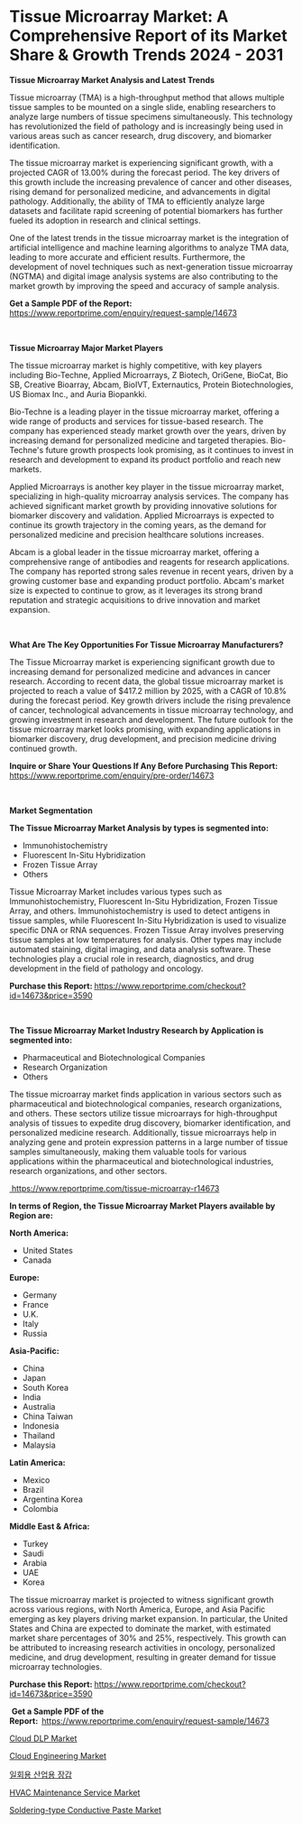 <p><h1>Tissue Microarray Market: A Comprehensive Report of its Market Share & Growth Trends 2024 - 2031</h1></p><p><strong>Tissue Microarray Market Analysis and Latest Trends</strong></p>
<p><p>Tissue microarray (TMA) is a high-throughput method that allows multiple tissue samples to be mounted on a single slide, enabling researchers to analyze large numbers of tissue specimens simultaneously. This technology has revolutionized the field of pathology and is increasingly being used in various areas such as cancer research, drug discovery, and biomarker identification.</p><p>The tissue microarray market is experiencing significant growth, with a projected CAGR of 13.00% during the forecast period. The key drivers of this growth include the increasing prevalence of cancer and other diseases, rising demand for personalized medicine, and advancements in digital pathology. Additionally, the ability of TMA to efficiently analyze large datasets and facilitate rapid screening of potential biomarkers has further fueled its adoption in research and clinical settings.</p><p>One of the latest trends in the tissue microarray market is the integration of artificial intelligence and machine learning algorithms to analyze TMA data, leading to more accurate and efficient results. Furthermore, the development of novel techniques such as next-generation tissue microarray (NGTMA) and digital image analysis systems are also contributing to the market growth by improving the speed and accuracy of sample analysis.</p></p>
<p><strong>Get a Sample PDF of the Report:&nbsp;</strong> <a href="https://www.reportprime.com/enquiry/request-sample/14673">https://www.reportprime.com/enquiry/request-sample/14673</a></p>
<p>&nbsp;</p>
<p><strong>Tissue Microarray Major Market Players</strong></p>
<p><p>The tissue microarray market is highly competitive, with key players including Bio-Techne, Applied Microarrays, Z Biotech, OriGene, BioCat, Bio SB, Creative Bioarray, Abcam, BioIVT, Externautics, Protein Biotechnologies, US Biomax Inc., and Auria Biopankki.</p><p>Bio-Techne is a leading player in the tissue microarray market, offering a wide range of products and services for tissue-based research. The company has experienced steady market growth over the years, driven by increasing demand for personalized medicine and targeted therapies. Bio-Techne's future growth prospects look promising, as it continues to invest in research and development to expand its product portfolio and reach new markets.</p><p>Applied Microarrays is another key player in the tissue microarray market, specializing in high-quality microarray analysis services. The company has achieved significant market growth by providing innovative solutions for biomarker discovery and validation. Applied Microarrays is expected to continue its growth trajectory in the coming years, as the demand for personalized medicine and precision healthcare solutions increases.</p><p>Abcam is a global leader in the tissue microarray market, offering a comprehensive range of antibodies and reagents for research applications. The company has reported strong sales revenue in recent years, driven by a growing customer base and expanding product portfolio. Abcam's market size is expected to continue to grow, as it leverages its strong brand reputation and strategic acquisitions to drive innovation and market expansion.</p></p>
<p>&nbsp;</p>
<p><strong>What Are The Key Opportunities For Tissue Microarray Manufacturers?</strong></p>
<p><p>The Tissue Microarray market is experiencing significant growth due to increasing demand for personalized medicine and advances in cancer research. According to recent data, the global tissue microarray market is projected to reach a value of $417.2 million by 2025, with a CAGR of 10.8% during the forecast period. Key growth drivers include the rising prevalence of cancer, technological advancements in tissue microarray technology, and growing investment in research and development. The future outlook for the tissue microarray market looks promising, with expanding applications in biomarker discovery, drug development, and precision medicine driving continued growth.</p></p>
<p><strong>Inquire or Share Your Questions If Any Before Purchasing This Report:</strong> <a href="https://www.reportprime.com/enquiry/pre-order/14673">https://www.reportprime.com/enquiry/pre-order/14673</a></p>
<p>&nbsp;</p>
<p><strong>Market Segmentation</strong></p>
<p><strong>The Tissue Microarray Market Analysis by types is segmented into:</strong></p>
<p><ul><li>Immunohistochemistry</li><li>Fluorescent In-Situ Hybridization</li><li>Frozen Tissue Array</li><li>Others</li></ul></p>
<p><p>Tissue Microarray Market includes various types such as Immunohistochemistry, Fluorescent In-Situ Hybridization, Frozen Tissue Array, and others. Immunohistochemistry is used to detect antigens in tissue samples, while Fluorescent In-Situ Hybridization is used to visualize specific DNA or RNA sequences. Frozen Tissue Array involves preserving tissue samples at low temperatures for analysis. Other types may include automated staining, digital imaging, and data analysis software. These technologies play a crucial role in research, diagnostics, and drug development in the field of pathology and oncology.</p></p>
<p><strong>Purchase this Report:&nbsp;</strong><a href="https://www.reportprime.com/checkout?id=14673&price=3590">https://www.reportprime.com/checkout?id=14673&price=3590</a></p>
<p>&nbsp;</p>
<p><strong>The Tissue Microarray Market Industry Research by Application is segmented into:</strong></p>
<p><ul><li>Pharmaceutical and Biotechnological Companies</li><li>Research Organization</li><li>Others</li></ul></p>
<p><p>The tissue microarray market finds application in various sectors such as pharmaceutical and biotechnological companies, research organizations, and others. These sectors utilize tissue microarrays for high-throughput analysis of tissues to expedite drug discovery, biomarker identification, and personalized medicine research. Additionally, tissue microarrays help in analyzing gene and protein expression patterns in a large number of tissue samples simultaneously, making them valuable tools for various applications within the pharmaceutical and biotechnological industries, research organizations, and other sectors.</p></p>
<p><a href="https://www.reportprime.com/tissue-microarray-r14673">&nbsp;https://www.reportprime.com/tissue-microarray-r14673</a></p>
<p><strong>In terms of Region, the Tissue Microarray Market Players available by Region are:</strong></p>
<p>
    <p> <strong> North America: </strong>
        <ul>
            <li>United States</li>
            <li>Canada</li>
        </ul>
        </p> 
    <p> <strong> Europe: </strong>
        <ul>
            <li>Germany</li>
            <li>France</li>
            <li>U.K.</li>
            <li>Italy</li>
            <li>Russia</li>
        </ul>
        </p> 
    <p> <strong> Asia-Pacific: </strong>
        <ul>
            <li>China</li>
            <li>Japan</li>
            <li>South Korea</li>
            <li>India</li>
            <li>Australia</li>
            <li>China Taiwan</li>
            <li>Indonesia</li>
            <li>Thailand</li>
            <li>Malaysia</li>
        </ul>
        </p> 
    <p> <strong> Latin America: </strong>
        <ul>
            <li>Mexico</li>
            <li>Brazil</li>
            <li>Argentina Korea</li>
            <li>Colombia</li>
        </ul>
        </p> 
    <p> <strong> Middle East & Africa: </strong>
        <ul>
            <li>Turkey</li>
            <li>Saudi</li>
            <li>Arabia</li>
            <li>UAE</li>
            <li>Korea</li>
        </ul>
    </p>
    </p>
<p><p>The tissue microarray market is projected to witness significant growth across various regions, with North America, Europe, and Asia Pacific emerging as key players driving market expansion. In particular, the United States and China are expected to dominate the market, with estimated market share percentages of 30% and 25%, respectively. This growth can be attributed to increasing research activities in oncology, personalized medicine, and drug development, resulting in greater demand for tissue microarray technologies.</p></p>
<p><strong>Purchase this Report: </strong><a href="https://www.reportprime.com/checkout?id=14673&price=3590">https://www.reportprime.com/checkout?id=14673&price=3590</a></p>
<p>&nbsp;<strong>Get a Sample PDF of the Report:&nbsp;&nbsp;</strong><a href="https://www.reportprime.com/enquiry/request-sample/14673">https://www.reportprime.com/enquiry/request-sample/14673</a></p>
<p><strong></strong></p>
<p><p><a href="https://issuu.com/reportprime-2/docs/cloud-dlp-market-size-2030.pptx">Cloud DLP Market</a></p><p><a href="https://issuu.com/reportprime-2/docs/cloud-engineering-market-size-2030.pptx">Cloud Engineering Market</a></p><p><a href="https://medium.com/@clairhane1954/%EC%9D%BC%ED%9A%8C%EC%9A%A9-%EC%82%B0%EC%97%85%EC%9A%A9-%EC%9E%A5%EA%B0%91-%EC%8B%9C%EC%9E%A5-%EA%B0%9C%EC%9A%94-2024%EB%85%84%EB%B6%80%ED%84%B0-2031%EB%85%84%EA%B9%8C%EC%A7%80%EC%9D%98-%EA%B8%80%EB%A1%9C%EB%B2%8C-%EC%8B%9C%EC%9E%A5-%EB%8F%99%ED%96%A5-%EB%B0%8F-%EC%A0%84%EB%A7%9D-a8a8cab84c3d">일회용 산업용 장갑</a></p><p><a href="https://github.com/airdrophunter675/Market-Research-Report-List-1/blob/main/hvac-maintenance-service-market.md">HVAC Maintenance Service Market</a></p><p><a href="https://medium.com/@demitrywow/soldering-type-conductive-paste-industry-analysis-report-its-market-size-growing-with-a-cagr-of-4-7-2c5056926f89">Soldering-type Conductive Paste Market</a></p></p>